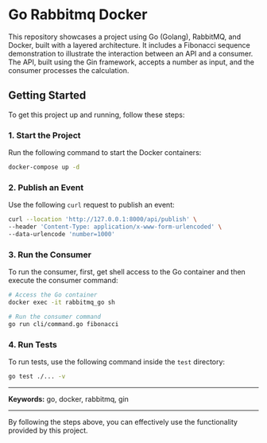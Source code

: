 # Go Rabbitmq Docker

This repository showcases a project using Go (Golang), RabbitMQ, and Docker, built with a layered architecture. It includes a Fibonacci sequence demonstration to illustrate the interaction between an API and a consumer. The API, built using the Gin framework, accepts a number as input, and the consumer processes the calculation.

## Getting Started

To get this project up and running, follow these steps:

### 1. Start the Project

Run the following command to start the Docker containers:

```sh
docker-compose up -d
```

### 2. Publish an Event

Use the following `curl` request to publish an event:

```sh
curl --location 'http://127.0.0.1:8000/api/publish' \
--header 'Content-Type: application/x-www-form-urlencoded' \
--data-urlencode 'number=1000'
```

### 3. Run the Consumer

To run the consumer, first, get shell access to the Go container and then execute the consumer command:

```sh
# Access the Go container
docker exec -it rabbitmq_go sh

# Run the consumer command
go run cli/command.go fibonacci
```

### 4. Run Tests

To run tests, use the following command inside the `test` directory:

```sh
go test ./... -v
```

---

**Keywords:** go, docker, rabbitmq, gin

---

By following the steps above, you can effectively use the functionality provided by this project.
